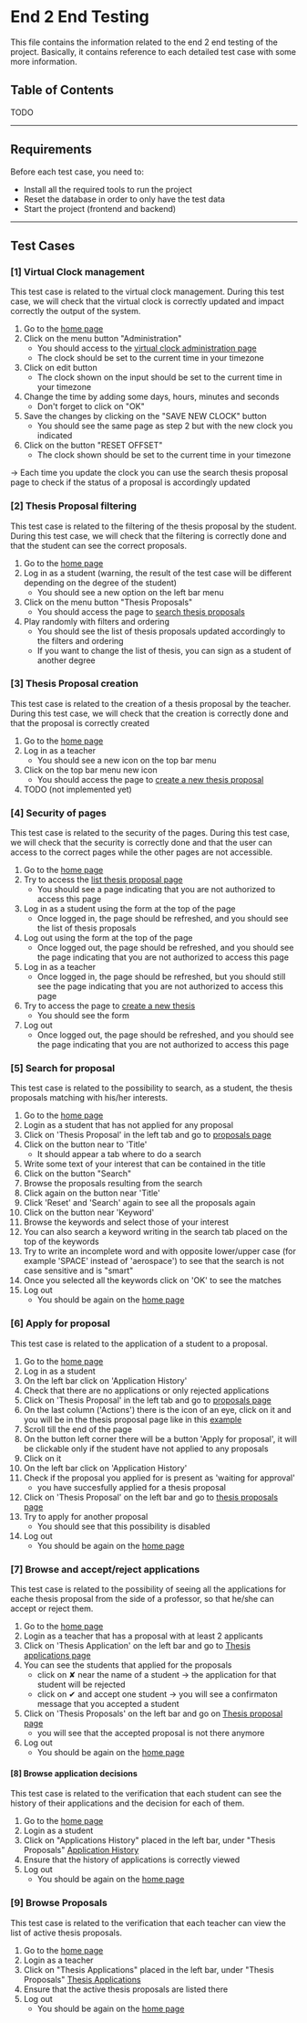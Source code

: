 # End 2 End Testing
This file contains the information related to the end 2 end testing of the project. Basically, it contains reference to each detailed test case with some more information.

## Table of Contents
TODO

---

## Requirements
Before each test case, you need to:
- Install all the required tools to run the project
- Reset the database in order to only have the test data
- Start the project (frontend and backend)

---

## Test Cases
### [1] Virtual Clock management
This test case is related to the virtual clock management. During this test case, we will check that the virtual clock
is correctly updated and impact correctly the output of the system.

1. Go to the [home page](http://localhost:5173/)
2. Click on the menu button "Administration"
    - You should access to the [virtual clock administration page](http://localhost:5173/admin/virtual-clock)
    - The clock should be set to the current time in your timezone
3. Click on edit button
    - The clock shown on the input should be set to the current time in your timezone
4. Change the time by adding some days, hours, minutes and seconds 
   - Don't forget to click on "OK"
5. Save the changes by clicking on the "SAVE NEW CLOCK" button
   - You should see the same page as step 2 but with the new clock you indicated
6. Click on the button "RESET OFFSET"
   - The clock shown should be set to the current time in your timezone

-> Each time you update the clock you can use the search thesis proposal page to check if the status of a proposal is
accordingly updated

### [2] Thesis Proposal filtering
This test case is related to the filtering of the thesis proposal by the student. During this test case, we will check that the filtering is correctly done and that the student can see the correct proposals.

1. Go to the [home page](http://localhost:5173/)
2. Log in as a student (warning, the result of the test case will be different depending on the degree of the student)
    - You should see a new option on the left bar menu
3. Click on the menu button "Thesis Proposals"
    - You should access the page to [search thesis proposals](http://localhost:5173/proposals)
4. Play randomly with filters and ordering
    - You should see the list of thesis proposals updated accordingly to the filters and ordering
    - If you want to change the list of thesis, you can sign as a student of another degree

### [3] Thesis Proposal creation
This test case is related to the creation of a thesis proposal by the teacher. During this test case, we will check that the creation is correctly done and that the proposal is correctly created

1. Go to the [home page](http://localhost:5173/)
2. Log in as a teacher
    - You should see a new icon on the top bar menu
3. Click on the top bar menu new icon
   - You should access the page to [create a new thesis proposal](http://localhost:5173/insert-proposal)
4. TODO (not implemented yet)

### [4] Security of pages
This test case is related to the security of the pages. During this test case, we will check that the security is correctly done and that the user can access to the correct pages while the other pages are not accessible.

1. Go to the [home page](http://localhost:5173/)
2. Try to access the [list thesis proposal page](http://localhost:5173/proposals)
   - You should see a page indicating that you are not authorized to access this page
3. Log in as a student using the form at the top of the page
   - Once logged in, the page should be refreshed, and you should see the list of thesis proposals
4. Log out using the form at the top of the page
   - Once logged out, the page should be refreshed, and you should see the page indicating that you are not authorized
     to access this page
5. Log in as a teacher
   - Once logged in, the page should be refreshed, but you should still see the page indicating that you are not
     authorized to access this page
6. Try to access the page to [create a new thesis](http://localhost:5173/insert-proposal)
   - You should see the form
7. Log out
   - Once logged out, the page should be refreshed, and you should see the page indicating that you are not authorized to access this page

### [5] Search for proposal
This test case is related to the possibility to search, as a student, the thesis proposals matching with his/her interests.

1. Go to the [home page](http://localhost:5173/)
2. Login as a student that has not applied for any proposal
3. Click on 'Thesis Proposal' in the left tab and go to [proposals page](http://localhost:5173/proposals)
4. Click on the button near to 'Title'
   - It should appear a tab where to do a search
5. Write some text of your interest that can be contained in the title
6. Click on the button "Search"
7. Browse the proposals resulting from the search
8. Click again on the button near 'Title'
9. Click 'Reset' and 'Search' again to see all the proposals again
10. Click on the button near 'Keyword'
11. Browse the keywords and select those of your interest
12. You can also search a keyword writing in the search tab placed on the top of the keywords
13. Try to write an incomplete word and with opposite lower/upper case (for example 'SPACE' instead of 'aerospace') to see that the search is not case sensitive and is "smart"
14. Once you selected all the keywords click on 'OK' to see the matches
15. Log out
    - You should be again on the [home page](http://localhost:5173/)

### [6] Apply for proposal
This test case is related to the application of a student to a proposal.

1. Go to the [home page](http://localhost:5173/)
2. Log in as a student
3. On the left bar click on 'Application History'
4. Check that there are no applications or only rejected applications
5. Click on 'Thesis Proposal' in the left tab and go to [proposals page](http://localhost:5173/proposals)
6. On the last column ('Actions') there is the icon of an eye, click on it and you will be in the thesis proposal page like in this [example](http://localhost:5173/view-proposal/2)
7. Scroll till the end of the page
8. On the button left corner there will be a button 'Apply for proposal', it will be clickable only if the student have not applied to any proposals
9. Click on it
10. On the left bar click on 'Application History' 
11. Check if the proposal you applied for is present as 'waiting for approval'
      - you have succesfully applied for a thesis proposal
13. Click on 'Thesis Proposal' on the left bar and go to [thesis proposals page](http://localhost:5173/proposals)
14. Try to apply for another proposal
      - You should see that this possibility is disabled
15. Log out
    - You should be again on the [home page](http://localhost:5173/)

### [7] Browse and accept/reject applications
This test case is related to the possibility of seeing all the applications for eache thesis proposal from the side of a professor, so that he/she can accept or reject them.

1. Go to the [home page](http://localhost:5173/)
2. Login as a teacher that has a proposal with at least 2 applicants
3. Click on 'Thesis Application' on the left bar and go to [Thesis applications page](http://localhost:5173/applications)
4. You can see the students that applied for the proposals
      - click on ✘ near the name of a student -> the application for that student will be rejected
      - click on ✔ and accept one student -> you will see a confirmaton message that you accepted a student
5. Click on 'Thesis Proposals' on the left bar and go on [Thesis proposal page](http://localhost:5173/proposals)
      - you will see that the accepted proposal is not there anymore
6. Log out
    - You should be again on the [home page](http://localhost:5173/)



#### [8] Browse application decisions
This test case is related to the verification that each student can see the history of their applications and the decision for each of them.


1. Go to the [home page](http://localhost:5173/)
2. Login as a student
3. Click on "Applications History" placed in the left bar, under "Thesis Proposals" [Application History](http://localhost:5173/applications)
4. Ensure that the history of applications is correctly viewed
5. Log out
    - You should be again on the [home page](http://localhost:5173/)

### [9] Browse Proposals
This test case is related to the verification that each teacher can view the list of active thesis proposals.

1. Go to the [home page](http://localhost:5173/)
2. Login as a teacher
3. Click on "Thesis Applications" placed in the left bar, under "Thesis Proposals" [Thesis Applications](http://localhost:5173/applications)
4. Ensure that the active thesis proposals are listed there 
5. Log out
    - You should be again on the [home page](http://localhost:5173/)